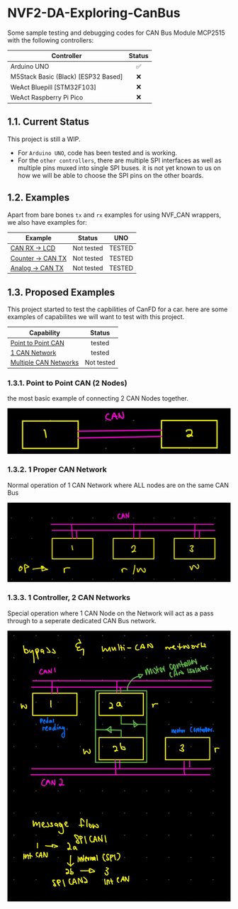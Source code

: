 # NVF2-DA-Exploring-CanBus

Some sample testing and debugging codes for CAN Bus Module MCP2515 with the following controllers:

| Controller                          | Status |
|-------------------------------------|:------:|
| Arduino UNO                         |   ✅    |
| M5Stack Basic (Black) [ESP32 Based] |   ❌    |
| WeAct Bluepill [STM32F103]          |   ❌    |
| WeAct Raspberry Pi Pico             |   ❌    |

## 1.1. Current Status

This project is still a WIP.

- For `Arduino UNO`, code has been tested and is working.
- For the `other controllers`, there are multiple SPI interfaces as well as multiple pins muxed into single SPI buses. it is not yet known to us on how we will be able to choose the SPI pins on the other boards.

## 1.2. Examples

Apart from bare bones `tx` and `rx` examples for using NVF_CAN wrappers, we also have examples for:

| Example                                                      |   Status   |     UNO    |
|--------------------------------------------------------------|:----------:|:----------:|
| [CAN RX -> LCD](./NVF2-CanFD/examples/main_rx_lcd.cpp)       | Not tested |   TESTED   |
| [Counter -> CAN TX](./NVF2-CanFD/examples/main_tx.cpp)       | Not tested |   TESTED   |
| [Analog -> CAN TX](./NVF2-CanFD/examples/main_tx_analog.cpp) | Not tested |   TESTED   |

## 1.3. Proposed Examples

This project started to test the capbilities of CanFD for a car. here are some examples of capabilites we will want to test with this project.

| Capability                                         |   Status   |
|----------------------------------------------------|:----------:|
| [Point to Point CAN](#point-to-point-can-2-nodes)  |   tested   |
| [1 CAN Network](#1-proper-can-network)             |   tested   |
| [Multiple CAN Networks](#1-controller-2-can-networks) | Not tested |
### 1.3.1. Point to Point CAN (2 Nodes)

the most basic example of connecting 2 CAN Nodes together.

![img](rsc/P2P_CAN_CONN.jpg)

### 1.3.2. 1 Proper CAN Network

Normal operation of 1 CAN Network where ALL nodes are on the same CAN Bus

![img](rsc/CAN_NETWORK.jpg)

### 1.3.3. 1 Controller, 2 CAN Networks

Special operation where 1 CAN Node on the Network will act as a pass through to a seperate dedicated CAN Bus network.

![img](rsc/MULTI_CAN_NETWORKS.jpg)
